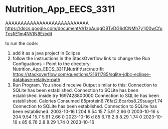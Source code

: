 # Nutrition_App_EECS_3311
AAAAAAAAAAAAAAAAAAAAAAAAAAA
https://docs.google.com/document/d/1zbAuqgOBTvDG6dCNMh7y1j00wCfuTcsfiE1m4NVtN8E/edit

to run the code:
1. add it as a java project in Eclipse
2. follow the instructions in the StackOverflow link to change the Run Configuations - Point to the directory: Nutrition_App_EECS_3311\Nutrifit\src\nutrifit
https://stackoverflow.com/questions/31611785/sqlite-jdbc-eclipse-database-relative-path
3. Run Program. You should receive Output similar to this:
Connection to SQLite has been established.
Connection to SQLite has been established.
inside try
1697428800000
Connection to SQLite has been established.
Calories Consumed 85protein6.76fat2.8carbs8.29suagr1.74
Connection to SQLite has been established.
Connection to SQLite has been established. 
2003-10-16	l	204	9.54	15.7	5.91	2.66	0 
2003-10-16	s	204	9.54	15.7	5.91	2.66	0 
2023-10-16	d	85	6.76	2.8	8.29	1.74	0 
2023-10-16	s	85	6.76	2.8	8.29	1.74	0 
2023-10-16
